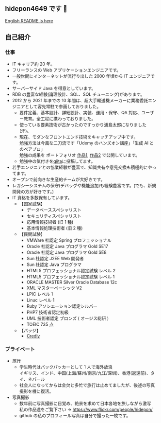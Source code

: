 ## hidepon4649 です 👋

<!--
**hidepon4649/hidepon4649** is a ✨ _special_ ✨ repository because its `README.md` (this file) appears on your GitHub profile.

Here are some ideas to get you started:

- 🔭 I’m currently working on ...
- 🌱 I’m currently learning ...
- 👯 I’m looking to collaborate on ...
- 🤔 I’m looking for help with ...
- 💬 Ask me about ...
- 📫 How to reach me: ...
- 😄 Pronouns: ...
- ⚡ Fun fact: ...
-->

[English README is here](README.en.md)

## 自己紹介

### 仕事

- IT キャリア約 20 年。
- フリーランスの Web アプリケーションエンジニアです。
- 一般世間にインターネットが流行り出した 2000 年頃から IT エンジニアです。
- サーバーサイド Java を得意としています。
- RDB の豊富な経験(論理設計、SQL、SQL チューニング)があります。
- 2012 から 2021 年までの 10 年間は、超大手輸送機メーカーに業務委託エンジニアとして客先常駐で参画しておりました。
  - 要件定義、基本設計、詳細設計、実装、運用・保守、QA 対応、ユーザー教育。全工程に携わっておりました。
  - 使っている要素技術が古かったのですっかり浦島太郎になりました(汗)。
  - 現在、モダンなフロントエンド技術をキャッチアップ中です。
    <br>勉強方法は今風な二刀流です「Udemy のハンズオン講座」「生成 AI とのペアプロ」
    <br>勉強の成果を ポートフォリオ [作品1](https://github.com/hidepon4649/AttendanceManagement), [作品2](https://github.com/hidepon4649/meetingroom-reservation-app) で公開しています。
  - 勉強中の気付きを[qiita](https://qiita.com/hidepon4649)に投稿してます。
- 若手エンジニアとの協業経験が豊富で、知識共有や意見交換も積極的にやってます。
- オープンで前向きな生産的チームが大好きです。
- レガシーシステムの保守(デバッグや機能追加)も経験豊富です。(でも、新規開発の方が好きです。)
- IT 資格を多数保有しています。
  - 【国家試験】
    - データベーススペシャリスト
    - セキュリティスペシャリスト
    - 応用情報技術者 (旧 1 種)
    - 基本情報処理技術者 (旧 2 種)
  - 【民間試験】
    - VMWare 社認定 Spring プロフェッショナル
    - Oracle 社認定 Java プログラマ Gold SE17
    - Oracle 社認定 Java プログラマ Gold SE8
    - Sun 社認定 J2EE Web 開発者
    - Sun 社認定 Java プログラマ
    - HTML5 プロフェッショナル認定試験 レベル 2
    - HTML5 プロフェッショナル認定試験 レベル 1
    - ORACLE MASTER Silver Oracle Database 12c
    - XML マスターベーシック V2
    - LPIC レベル 1
    - Linuc レベル 1
    - Ruby アソシエーション認定シルバー
    - PHP7 技術者認定初級
    - UML 技術者認定 ブロンズ ( オージス総研 )
    - TOEIC 735 点
  - 【バッジ】 
    - [Credly](https://www.credly.com/users/hidenori-mishima/badges)

### プライベート

- 旅行
  - 学生時代はバックパッカーとして 1 人で海外放浪
    <br>イギリス、インド、中国(上海/蘇州/南京/九江/深圳)、香港(返還前)、タイ、ネパール
  - 社会人になってからは金欠と多忙で旅行は止めてましたが、後述の写真撮影を機に復活。
- 写真撮影
  - 数年前に写真撮影に目覚め、絶景を求めて日本各地を旅しながら激写
    <br>私の作品達をご覧下さい → https://www.flickr.com/people/hidepon/
  - github の私のプロフィール写真は自分で撮った一枚です。
